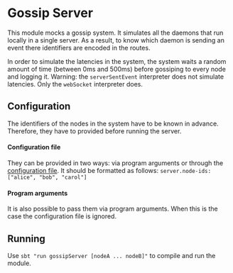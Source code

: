 # Gossip Server
This module mocks a gossip system. 
It simulates all the daemons that run locally in a single server.
As a result, to know which daemon is sending an event there identifiers are encoded in the routes.

In order to simulate the latencies in the system, the system waits a random amount of time (between 0ms and 500ms) before
gossiping to every node and logging it. Warning: the `serverSentEvent` interpreter does not simulate latencies. 
Only the `webSocket` interpreter does.

## Configuration
The identifiers of the nodes in the system have to be known in advance.
Therefore, they have to provided before running the server.

#### Configuration file
They can be provided in two ways: via program arguments or through the [configuration file](src/main/resources/application.conf).
It should be formatted as follows: `server.node-ids: ["alice", "bob", "carol"]`

#### Program arguments
It is also possible to pass them via program arguments. 
When this is the case the configuration file is ignored.

## Running
Use `sbt "run gossipServer [nodeA ... nodeB]"` to compile and run the module.